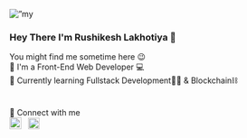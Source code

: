 <p align=”center”> <img src="https://github.com/Rushikesh53/Rushikesh53/assets/93590073/095ccb2b-0735-4894-8ea8-e1e73bfdaf01" alt=”my banner”></p>
<h3>Hey There I'm Rushikesh Lakhotiya 👋</h3>
You might find me sometime here 😉 <br>
🔴 I'm a Front-End Web Developer 💻 <br>
🔵 Currently learning Fullstack Development👨‍💻 & Blockchain⛓️ <br>
<br><br>
🔗 Connect with me <br>
<a href="https://www.instagram.com/lakhotiya_r_r/"><img align=”left” src="https://raw.githubusercontent.com/Rushikesh53/Rushikesh53/main/images/1200px-Instagram.svg.png" alt="Instagram” height="20px" width="21px"/></a> &nbsp
<a href="https://www.linkedin.com/in/rushikesh-lakhotiya/"><img align=”left” src="https://raw.githubusercontent.com/Rushikesh53/Rushikesh53/main/images/LinkedIn_icon.svg.png" alt=”LinkedIn” height="20px" width=”20px”/></a> 

